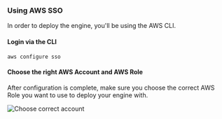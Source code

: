 ### Using AWS SSO

In order to deploy the engine, you'll be using the AWS CLI.

#### Login via the CLI

```shell
aws configure sso
```

#### Choose the right AWS Account and AWS Role

<div class="warning">
  After configuration is complete, make sure you choose the correct AWS Role you want to use to deploy your engine with.
</div>

![![Choose correct account](/media/aws-account-selection.png)](/media/aws-account-selection.png)

